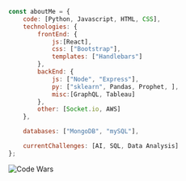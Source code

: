 ```javascript
const aboutMe = {
    code: [Python, Javascript, HTML, CSS],
    technologies: {
        frontEnd: {
            js:[React],
            css: ["Bootstrap"],
            templates: ["Handlebars"]
        },
        backEnd: {
            js: ["Node", "Express"],
            py: ["sklearn", Pandas, Prophet, ],
            misc:[GraphQL, Tableau]
        },
        other: [Socket.io, AWS]
    },

    databases: ["MongoDB", "mySQL"],

    currentChallenges: [AI, SQL, Data Analysis]
};
```

![Code Wars](https://www.codewars.com/users/Lardex/badges/large)

<!--
**LardexTheLarge/LardexTheLarge** is a ✨ _special_ ✨ repository because its `README.md` (this file) appears on your GitHub profile.

Here are some ideas to get you started:

- 🔭 I’m currently working on ...
- 🌱 I’m currently learning ...
- 👯 I’m looking to collaborate on ...
- 🤔 I’m looking for help with ...
- 💬 Ask me about ...
- 📫 How to reach me: ...
- 😄 Pronouns: ...
- ⚡ Fun fact: ...
-->
